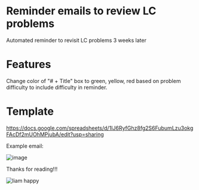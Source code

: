 # Reminder emails to review LC problems
Automated reminder to revisit LC problems 3 weeks later

# Features
Change color of "# + Title" box to green, yellow, red based on problem difficulty to include difficulty in reminder.

# Template
https://docs.google.com/spreadsheets/d/1IJ6RyfGhz8fg2S6FubumLzu3okgFAcDf2mUOhMPjubA/edit?usp=sharing



Example email:




![image](https://github.com/user-attachments/assets/039cc60a-8943-4796-b15a-03821f78a4c2)







Thanks for reading!!!


![liam happy](https://github.com/user-attachments/assets/251fdf2a-11c8-417b-84be-fe987c8b4b94)
